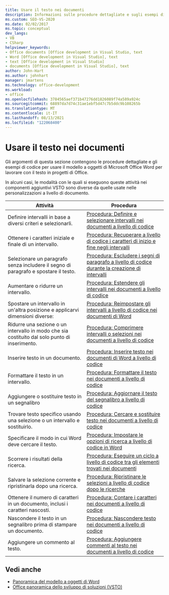 ```yaml
---
title: Usare il testo nei documenti
description: Informazioni sulle procedure dettagliate e sugli esempi di codice per l'uso del modello a oggetti di Microsoft Word usare il testo nei Office progetto.
ms.custom: SEO-VS-2020
ms.date: 02/02/2017
ms.topic: conceptual
dev_langs:
- VB
- CSharp
helpviewer_keywords:
- Office documents [Office development in Visual Studio, text
- Word [Office development in Visual Studio], text
- text [Office development in Visual Studio]
- documents [Office development in Visual Studio], text
author: John-Hart
ms.author: johnhart
manager: jmartens
ms.technology: office-development
ms.workload:
- office
ms.openlocfilehash: 3784565aef371b47276dd1826089f74a589a924c
ms.sourcegitcommit: 68897da7d74c31ae1ebf5d47c7b5ddc9b108265b
ms.translationtype: MT
ms.contentlocale: it-IT
ms.lasthandoff: 08/13/2021
ms.locfileid: "122068400"
---
```

# <a name="work-with-text-in-documents"></a>Usare il testo nei documenti
  Gli argomenti di questa sezione contengono le procedure dettagliate e gli esempi di codice per usare il modello a oggetti di Microsoft Office Word per lavorare con il testo in progetti di Office.

 In alcuni casi, le modalità con le quali si eseguono queste attività nei componenti aggiuntivi VSTO sono diverse da quelle usate nelle personalizzazioni a livello di documento.

|Attività|Procedura|
|----------|---------------|
|Definire intervalli in base a diversi criteri e selezionarli.|[Procedura: Definire e selezionare intervalli nei documenti a livello di codice](../vsto/how-to-programmatically-define-and-select-ranges-in-documents.md)|
|Ottenere i caratteri iniziale e finale di un intervallo.|[Procedura: Recuperare a livello di codice i caratteri di inizio e fine negli intervalli](../vsto/how-to-programmatically-retrieve-start-and-end-characters-in-ranges.md)|
|Selezionare un paragrafo senza includere il segno di paragrafo e spostare il testo.|[Procedura: Escludere i segni di paragrafo a livello di codice durante la creazione di intervalli](../vsto/how-to-programmatically-exclude-paragraph-marks-when-creating-ranges.md)|
|Aumentare o ridurre un intervallo.|[Procedura: Estendere gli intervalli nei documenti a livello di codice](../vsto/how-to-programmatically-extend-ranges-in-documents.md)|
|Spostare un intervallo in un'altra posizione e applicarvi dimensioni diverse:|[Procedura: Reimpostare gli intervalli a livello di codice nei documenti di Word](../vsto/how-to-programmatically-reset-ranges-in-word-documents.md)|
|Ridurre una sezione o un intervallo in modo che sia costituito dal solo punto di inserimento.|[Procedura: Comprimere intervalli o selezioni nei documenti a livello di codice](../vsto/how-to-programmatically-collapse-ranges-or-selections-in-documents.md)|
|Inserire testo in un documento.|[Procedura: Inserire testo nei documenti di Word a livello di codice](../vsto/how-to-programmatically-insert-text-into-word-documents.md)|
|Formattare il testo in un intervallo.|[Procedura: Formattare il testo nei documenti a livello di codice](../vsto/how-to-programmatically-format-text-in-documents.md)|
|Aggiungere o sostituire testo in un segnalibro|[Procedura: Aggiornare il testo del segnalibro a livello di codice](../vsto/how-to-programmatically-update-bookmark-text.md)|
|Trovare testo specifico usando una selezione o un intervallo e sostituirlo.|[Procedura: Cercare e sostituire testo nei documenti a livello di codice](../vsto/how-to-programmatically-search-for-and-replace-text-in-documents.md)|
|Specificare il modo in cui Word deve cercare il testo.|[Procedura: Impostare le opzioni di ricerca a livello di codice in Word](../vsto/how-to-programmatically-set-search-options-in-word.md)|
|Scorrere i risultati della ricerca.|[Procedura: Eseguire un ciclo a livello di codice tra gli elementi trovati nei documenti](../vsto/how-to-programmatically-loop-through-found-items-in-documents.md)|
|Salvare la selezione corrente e ripristinarla dopo una ricerca.|[Procedura: Ripristinare le selezioni a livello di codice dopo le ricerche](../vsto/how-to-programmatically-restore-selections-after-searches.md)|
|Ottenere il numero di caratteri in un documento, inclusi i caratteri nascosti.|[Procedura: Contare i caratteri nei documenti a livello di codice](../vsto/how-to-programmatically-count-characters-in-documents.md)|
|Nascondere il testo in un segnalibro prima di stampare un documento.|[Procedura: Nascondere testo nei documenti a livello di codice](../vsto/how-to-programmatically-hide-text-in-documents.md)|
|Aggiungere un commento al testo.|[Procedura: Aggiungere commenti al testo nei documenti a livello di codice](../vsto/how-to-programmatically-add-comments-to-text-in-documents.md)|

## <a name="see-also"></a>Vedi anche
- [Panoramica del modello a oggetti di Word](../vsto/word-object-model-overview.md)
- [Office panoramica dello sviluppo di soluzioni &#40;VSTO&#41;](../vsto/office-solutions-development-overview-vsto.md)
